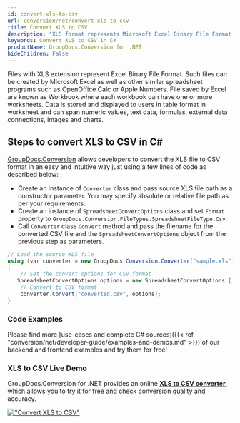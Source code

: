 ```yaml
---
id: convert-xls-to-csv
url: conversion/net/convert-xls-to-csv
title: Convert XLS to CSV
description: "XLS format represents Microsoft Excel Binary File Format with .xls extension. Learn how to convert XLS to CSV file programmatically in C# language using GroupDocs.Conversion for .NET library."
keywords: Convert XLS to CSV in C#
productName: GroupDocs.Conversion for .NET
hideChildren: False
---
```


Files with XLS extension represent Excel Binary File Format. Such files can be created by Microsoft Excel as well as other similar spreadsheet programs such as OpenOffice Calc or Apple Numbers. File saved by Excel are known as Workbook where each workbook can have one or more worksheets. Data is stored and displayed to users in table format in worksheet and can span numeric values, text data, formulas, external data connections, images and charts.

## Steps to convert XLS to CSV in C#

[GroupDocs.Conversion](https://products.groupdocs.com/conversion/net) allows developers to convert the XLS file to CSV format in an easy and intuitive way just using a few lines of code as described below:

* Create an instance of `Converter` class and pass source XLS file path as a constructor parameter. You may specify absolute or relative file path as per your requirements. 
* Create an instance of `SpreadsheetConvertOptions` class and set `Format` property to `GroupDocs.Conversion.FileTypes.SpreadsheetFileType.Csv`.
* Call `Converter` class `Convert` method and pass the filename for the converted CSV file and the `SpreadsheetConvertOptions` object from the previous step as parameters.

```csharp
// Load the source XLS file
using (var converter = new GroupDocs.Conversion.Converter("sample.xls"))
{
    // Set the convert options for CSV format
   SpreadsheetConvertOptions options = new SpreadsheetConvertOptions { Format = GroupDocs.Conversion.FileTypes.SpreadsheetFileType.Csv };
    // Convert to CSV format
    converter.Convert("converted.csv", options);
}
```

### Code Examples

Please find more [use-cases and complete C# sources]({{< ref "conversion/net/developer-guide/examples-and-demos.md" >}}) of our backend and frontend examples and try them for free!

### XLS to CSV Live Demo

GroupDocs.Conversion for .NET provides an online [**XLS to CSV converter**](https://products.groupdocs.app/conversion/xls-to-csv), which allows you to try it for free and check conversion quality and accuracy.

[!["Convert XLS to CSV"](conversion/net/images/convert-to-csv/convert-xls-to-csv.png)](https://products.groupdocs.app/conversion/xls-to-csv)